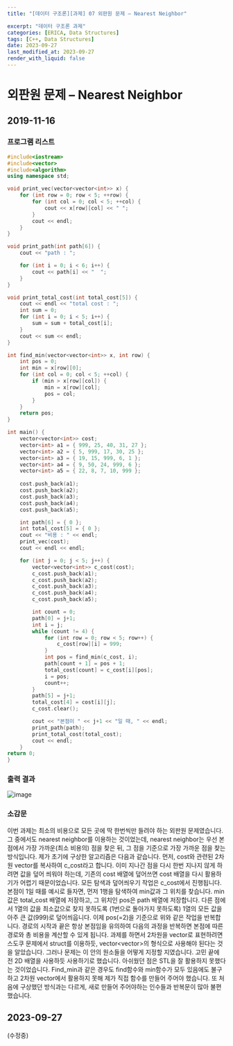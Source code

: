 ```yaml
---
title: "[데이터 구조론][과제] 07 외판원 문제 – Nearest Neighbor"

excerpt: "데이터 구조론 과제"
categories: [ERICA, Data Structures]
tags: [C++, Data Structures]
date: 2023-09-27
last_modified_at: 2023-09-27
render_with_liquid: false
---
```

# 외판원 문제 – Nearest Neighbor

## 2019-11-16

### 프로그램 리스트

```cpp
#include<iostream>
#include<vector>
#include<algorithm>
using namespace std;

void print_vec(vector<vector<int>> x) {
	for (int row = 0; row < 5; ++row) {
		for (int col = 0; col < 5; ++col) {
			cout << x[row][col] << " ";
		}
		cout << endl;
	}
}

void print_path(int path[6]) {
	cout << "path : ";

	for (int i = 0; i < 6; i++) {
		cout << path[i] << "  ";
	}
}

void print_total_cost(int total_cost[5]) {
	cout << endl << "total cost : ";
	int sum = 0;
	for (int i = 0; i < 5; i++) {
		sum = sum + total_cost[i];
	}
	cout << sum << endl;
}

int find_min(vector<vector<int>> x, int row) {
	int pos = 0;
	int min = x[row][0];
	for (int col = 0; col < 5; ++col) {
		if (min > x[row][col]) {
			min = x[row][col];
			pos = col;
		}
	}
	return pos;
}

int main() {
	vector<vector<int>> cost;
	vector<int> a1 = { 999, 25, 40, 31, 27 };
	vector<int> a2 = { 5, 999, 17, 30, 25 };
	vector<int> a3 = { 19, 15, 999, 6, 1 };
	vector<int> a4 = { 9, 50, 24, 999, 6 };
	vector<int> a5 = { 22, 8, 7, 10, 999 };
	
	cost.push_back(a1);
	cost.push_back(a2);
	cost.push_back(a3);
	cost.push_back(a4);
	cost.push_back(a5);

	int path[6] = { 0 };
	int total_cost[5] = { 0 };
	cout << "비용 : " << endl;
	print_vec(cost);
	cout << endl << endl;

	for (int j = 0; j < 5; j++) {
		vector<vector<int>> c_cost(cost);
		c_cost.push_back(a1);
		c_cost.push_back(a2);
		c_cost.push_back(a3);
		c_cost.push_back(a4);
		c_cost.push_back(a5);

		int count = 0;
		path[0] = j+1; 
		int i = j; 
		while (count != 4) {
			for (int row = 0; row < 5; row++) {
				c_cost[row][i] = 999;
			}
			int pos = find_min(c_cost, i);
			path[count + 1] = pos + 1;
			total_cost[count] = c_cost[i][pos];
			i = pos;
			count++;
		}
		path[5] = j+1; 
		total_cost[4] = cost[i][j]; 
		c_cost.clear();

		cout << "본점이 " << j+1 << "일 때, " << endl;
		print_path(path);
		print_total_cost(total_cost);
		cout << endl;
	}
return 0;
}

```

### 출력 결과

![image](https://github.com/yeondori/yeondori.github.io/assets/93027942/041b6e2a-9f40-4d22-bca9-53132ca6e20b)

### 소감문

이번 과제는 최소의 비용으로 모든 곳에 딱 한번씩만 들려야 하는 외판원 문제였습니다. 
그 중에서도 nearest neighbor를 이용하는 것이었는데, nearest neighbor는 우선 본점에서 가장 가까운(최소 비용의) 점을 찾은 뒤, 그 점을 기준으로 가장 가까운 점을 찾는 방식입니다. 
제가 초기에 구상한 알고리즘은 다음과 같습니다. 먼저, cost와 관련된 2차원 vector를 복사하여 c_cost라고 합니다. 
이미 지나간 점을 다시 한번 지나지 않게 하려면 값을 덮어 씌워야 하는데, 기존의 cost 배열에 덮어쓰면 cost 배열을 다시 활용하기가 어렵기 때문이었습니다. 
모든 탐색과 덮어씌우기 작업은 c_cost에서 진행됩니다. 
본점이 1일 때를 예시로 들자면, 먼저 1행을 탐색하여 min값과 그 위치를 찾습니다. 
min값은 total_cost 배열에 저장하고, 그 위치인 pos은 path 배열에 저장합니다. 
다른 점에서 1열의 값을 최소값으로 찾지 못하도록 (1번으로 돌아가지 못하도록) 1열의 모든 값을 아주 큰 값(999)로 덮어씌웁니다. 
이제 pos(=2)을 기준으로 위와 같은 작업을 반복합니다. 경로의 시작과 끝은 항상 본점임을 유의하여 다음의 과정을 반복하면 본점에 따른 경로와 총 비용을 계산할 수 있게 됩니다. 
과제를 하면서 2차원을 vector로 표현하려면 스도쿠 문제에서 struct를 이용하듯, vector<vector<int>>의 형식으로 사용해야 된다는 것을 알았습니다. 
그러나 문제는 이 안의 원소들을 어떻게 지정할 지였습니다. 고민 끝에 전 2D 배열을 사용하듯 사용하기로 했습니다. 
아쉬웠던 점은 STL을 잘 활용하지 못했다는 것이었습니다. Find_min과 같은 경우도 find함수와 min함수가 모두 있음에도 불구하고 2차원 vector에서 활용하지 못해 제가 직접 함수를 만들어 주어야 했습니다. 
또 처음에 구상했던 방식과는 다르게, 새로 만들어 주어야하는 인수들과 반복문이 많아 불편했습니다.

## 2023-09-27


(수정중)